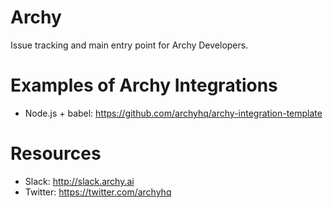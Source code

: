 # Archy

Issue tracking and main entry point for Archy Developers.

# Examples of Archy Integrations

- Node.js + babel: https://github.com/archyhq/archy-integration-template 


# Resources

- Slack: http://slack.archy.ai
- Twitter: https://twitter.com/archyhq
